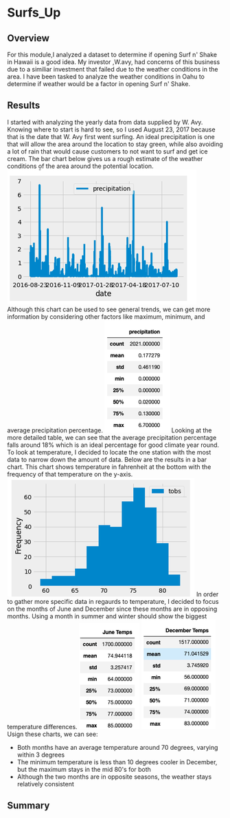 # Surfs_Up
## Overview
  For this module,I analyzed a dataset to determine if opening Surf n' Shake in Hawaii is a good idea. My investor ,W.avy, had concerns of this business due to a similiar investment that failed due to the weather conditions in the area. I have been tasked to analyze the weather conditions in Oahu to determine if weather would be a factor in opening Surf n' Shake.
## Results
I started with analyzing the yearly data from data supplied by W. Avy. Knowing where to start is hard to see, so I used August 23, 2017 because that is the date that W. Avy first went surfing. An ideal precipitation is one that will allow the area around the location to stay green, while also avoiding a lot of rain that would cause customers to not want to surf and get ice cream. The bar chart below gives us a rough estimate of the weather conditions of the area around the potential location.
![precipitation_chart](https://github.com/JTGonzaga/Surfs_Up/blob/main/Challange%20Images/precipitation_chart.png)
  Although this chart can be used to see general trends, we can get more information by considering other factors like maximum, minimum, and average precipitation percentage.
![precipitation_table](https://github.com/JTGonzaga/Surfs_Up/blob/main/Challange%20Images/precipitation_table.png)
  Looking at the more detailed table, we can see that the average precipitation percentage falls around 18% which is an ideal percentage for good climate year round.
  To look at temperature, I decided to locate the one station with the most data to narrow down the amount of data. Below are the results in a bar chart. This chart shows temperature in fahrenheit at the bottom with the frequency of that temperature on the y-axis.
![temperature_frequency](https://github.com/JTGonzaga/Surfs_Up/blob/main/Challange%20Images/temperature_frequency.png)
  In order to gather more specific data in regaurds to temperature, I decided to focus on the months of June and December since these months are in opposing months. Using a month in summer and winter should show the biggest temperature differences.
 ![june_temps](https://github.com/JTGonzaga/Surfs_Up/blob/main/Challange%20Images/June_temps.png)
 ![dec_temps](https://github.com/JTGonzaga/Surfs_Up/blob/main/Challange%20Images/December_temps.png)
  Usign these charts, we can see:
  * Both months have an average temperature around 70 degrees, varying within 3 degrees
  * The minimum temperature is less than 10 degrees cooler in December, but the maximum stays in the mid 80's for both
  * Although the two months are in opposite seasons, the weather stays relatively consistent
## Summary
